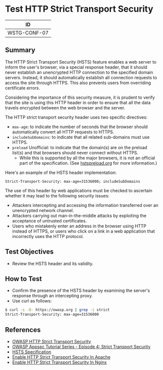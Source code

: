 # Test HTTP Strict Transport Security

|ID          |
|------------|
|WSTG-CONF-07|

## Summary

The HTTP Strict Transport Security (HSTS) feature enables a web server to inform the user's browser, via a special response header, that it should never establish an unencrypted HTTP connection to the specified domain servers. Instead, it should automatically establish all connection requests to access the site through HTTPS. This also prevents users from overriding certificate errors.

Considering the importance of this security measure, it is prudent to verify that the site is using this HTTP header in order to ensure that all the data travels encrypted between the web browser and the server.

The HTTP strict transport security header uses two specific directives:

- `max-age`: to indicate the number of seconds that the browser should automatically convert all HTTP requests to HTTPS.
- `includeSubDomains`: to indicate that all related sub-domains must use HTTPS.
- `preload` Unofficial: to indicate that the domain(s) are on the preload list(s) and that browsers should never connect without HTTPS.
    - While this is supported by all the major browsers, it is not an official part of the specification. (See [hstspreload.org](https://hstspreload.org/) for more information.)

Here's an example of the HSTS header implementation:

`Strict-Transport-Security: max-age=31536000; includeSubDomains`

The use of this header by web applications must be checked to ascertain whether it may lead to the following security issues:

- Attackers intercepting and accessing the information transferred over an unencrypted network channel.
- Attackers carrying out man-in-the-middle attacks by exploiting the acceptance of untrusted certificates.
- Users who mistakenly enter an address in the browser using HTTP instead of HTTPS, or users who click on a link in a web application that incorrectly uses the HTTP protocol.

## Test Objectives

- Review the HSTS header and its validity.

## How to Test

- Confirm the presence of the HSTS header by examining the server's response through an intercepting proxy.
- Use curl as follows: 

```bash
$ curl -s -D- https://owasp.org | grep -i strict
Strict-Transport-Security: max-age=31536000
```

## References

- [OWASP HTTP Strict Transport Security](https://cheatsheetseries.owasp.org/cheatsheets/HTTP_Strict_Transport_Security_Cheat_Sheet.html)
- [OWASP Appsec Tutorial Series - Episode 4: Strict Transport Security](https://www.youtube.com/watch?v=zEV3HOuM_Vw)
- [HSTS Specification](https://tools.ietf.org/html/rfc6797)
- [Enable HTTP Strict Transport Security In Apache](https://https.cio.gov/hsts/)
- [Enable HTTP Strict Transport Security In Nginx](https://www.nginx.com/blog/http-strict-transport-security-hsts-and-nginx/)
